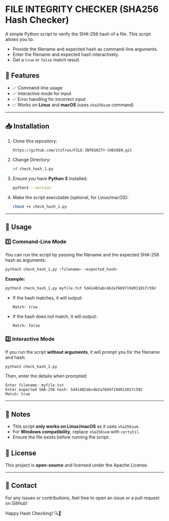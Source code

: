 # FILE INTEGRITY CHECKER (SHA256 Hash Checker)

A simple Python script to verify the SHA-256 hash of a file. This script allows you to:

- Provide the filename and expected hash as command-line arguments.
- Enter the filename and expected hash interactively.
- Get a `true` or `false` match result.

## 📜 Features

- ✅ Command-line usage
- ✅ Interactive mode for input
- ✅ Error handling for incorrect input
- ✅ Works on **Linux** and **macOS** (uses `sha256sum` command)

---

## 📥 Installation

1. Clone this repository:
   ```sh
   https://github.com/itzTron/FILE-INTEGRITY-CHECKER.git

   ```
2. Change Directory:
   ```sh
   cd check_hash_1.py
   ```
   
4. Ensure you have **Python 3** installed:
   ```sh
   python3 --version
   ```
5. Make the script executable (optional, for Linux/macOS):
   ```sh
   chmod +x check_hash_1.py
   ```

---

## 🚀 Usage

### 1️⃣ Command-Line Mode

You can run the script by passing the filename and the expected SHA-256 hash as arguments:

```sh
python3 check_hash_1.py <filename> <expected_hash>
```

**Example:**

```sh
python3 check_hash_1.py myfile.txt 5d41402abc4b2a76b9719d911017c592
```

- If the hash matches, it will output:
  ```sh
  Match: true
  ```
- If the hash does not match, it will output:
  ```sh
  Match: false
  ```

### 2️⃣ Interactive Mode

If you run the script **without arguments**, it will prompt you for the filename and hash:

```sh
python3 check_hash_1.py
```

Then, enter the details when prompted:

```
Enter filename: myfile.txt
Enter expected SHA-256 hash: 5d41402abc4b2a76b9719d911017c592
Match: true
```

---


## 📌 Notes

- This script **only works on Linux/macOS** as it uses `sha256sum`.
- For **Windows compatibility**, replace `sha256sum` with `certutil`.
- Ensure the file exists before running the script.

## 📜 License

This project is **open-source** and licensed under the Apache License.

---

## 📧 Contact

For any issues or contributions, feel free to open an issue or a pull request on GitHub!

Happy Hash Checking! 🔍🎉

